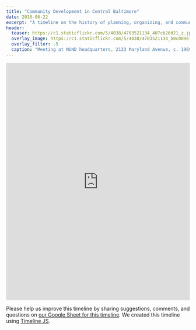 ```yaml
---
title: "Community Development in Central Baltimore"
date: 2016-06-22
excerpt: "A timeline on the history of planning, organizing, and community development in Central Baltimore was prepared by Eli Pousson to support the development of a historic context for the Central Baltimore Partnership's Front and Center Plan."
header:
  teaser: https://c1.staticflickr.com/5/4038/4703521134_407cb26d21_z.jpg
  overlay_image: https://c1.staticflickr.com/5/4038/4703521134_b0c0896f94_o.jpg
  overlay_filter: .5
  caption: "Meeting at MUND headquarters, 2133 Maryland Avenue, c. 1969. Courtesy [University of Baltimore, Langsdale Library](https://www.flickr.com/photos/ubarchives/4703521134/) ([CC BY-NC-ND 2.0](https://creativecommons.org/licenses/by-nc-nd/2.0/))"
---
```


<div class="full">
<iframe src='https://cdn.knightlab.com/libs/timeline3/latest/embed/index.html?source=18wW5s8FV98qb0TnBNVdO2SD-OgrAwBaK46dmEZs3RnI&font=Default&lang=en&hash_bookmark=true&initial_zoom=2&height=650' width='100%' height='650' webkitallowfullscreen mozallowfullscreen allowfullscreen frameborder='0'></iframe>
</div>

Please help us improve this timeline by sharing suggestions, comments, and questions on [our Google Sheet for this timeline](https://docs.google.com/spreadsheets/d/18wW5s8FV98qb0TnBNVdO2SD-OgrAwBaK46dmEZs3RnI/edit?usp=sharing). We created this timeline using [Timeline JS](http://timeline.knightlab.com/).
